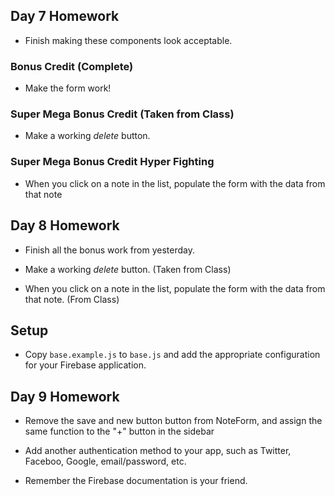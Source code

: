## Day 7 Homework
* Finish making these components look acceptable.

### Bonus Credit (Complete)
* Make the form work!

### Super Mega Bonus Credit (Taken from Class)
* Make a working _delete_ button.

### Super Mega Bonus Credit Hyper Fighting
* When you click on a note in the list, populate the form with the data from that note

## Day 8 Homework
 
 * Finish all the bonus work from yesterday.
 
 * Make a working _delete_ button. (Taken from Class)
 * When you click on a note in the list, populate the form with the data from that note. (From Class)


 ## Setup
 
 * Copy `base.example.js` to `base.js` and add the appropriate configuration for your Firebase application.
 
 ## Day 9 Homework 

 * Remove the save and new button button from NoteForm, and assign the same function to the "+" button in the sidebar

 * Add another authentication method to your app, such as Twitter, Faceboo, Google, email/password, etc.
 * Remember the Firebase documentation is your friend. 
